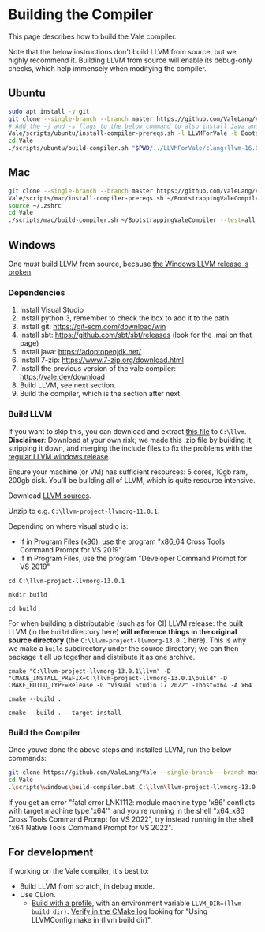 # Building the Compiler

This page describes how to build the Vale compiler.

Note that the below instructions don't build LLVM from source, but we highly recommend it. Building LLVM from source will enable its debug-only checks, which help immensely when modifying the compiler.


## Ubuntu

```sh
sudo apt install -y git
git clone --single-branch --branch master https://github.com/ValeLang/Vale
# Add the -j and -s flags to the below command to also install Java and SBT from external APT repositories
Vale/scripts/ubuntu/install-compiler-prereqs.sh -l LLVMForVale -b BootstrappingValeCompiler
cd Vale
./scripts/ubuntu/build-compiler.sh "$PWD/../LLVMForVale/clang+llvm-16.0.0-x86_64-linux-gnu-ubuntu-18.04" "$PWD/../BootstrappingValeCompiler" --test=all ./scripts/VERSION

```


## Mac

```sh
git clone --single-branch --branch master https://github.com/ValeLang/Vale
Vale/scripts/mac/install-compiler-prereqs.sh ~/BootstrappingValeCompiler
source ~/.zshrc
cd Vale
./scripts/mac/build-compiler.sh ~/BootstrappingValeCompiler --test=all ./scripts/VERSION
```


## Windows

One *must* build LLVM from source, because [the Windows LLVM release is broken](https://bugs.llvm.org/show_bug.cgi?id=28677).


### Dependencies

 1. Install Visual Studio
 1. Install python 3, remember to check the box to add it to the path
 1. Install git: https://git-scm.com/download/win
 1. Install sbt: https://github.com/sbt/sbt/releases (look for the .msi on that page)
 1. Install java: https://adoptopenjdk.net/
 1. Install 7-zip: https://www.7-zip.org/download.html
 1. Install the previous version of the vale compiler: https://vale.dev/download
 1. Build LLVM, see next section.
 1. Build the compiler, which is the section after next.


### Build LLVM

If you want to skip this, you can download and extract [this file](https://github.com/Verdagon/LLVMWinMinimal/releases/download/14.0.6.0/llvm-project-llvmorg-14.0.6.zip) to `C:\llvm`. **Disclaimer**: Download at your own risk; we made this .zip file by building it, stripping it down, and merging the include files to fix the problems with the [regular LLVM windows release](https://bugs.llvm.org/show_bug.cgi?id=28677).

Ensure your machine (or VM) has sufficient resources: 5 cores, 10gb ram, 200gb disk. You'll be building all of LLVM, which is quite resource intensive.

Download [LLVM sources](https://github.com/llvm/llvm-project/releases).

Unzip to e.g. `C:\llvm-project-llvmorg-11.0.1`.

Depending on where visual studio is:

 * If in Program Files (x86), use the program "x86_64 Cross Tools Command Prompt for VS 2019"
 * If in Program Files, use the program "Developer Command Prompt for VS 2019"

`cd C:\llvm-project-llvmorg-13.0.1`

`mkdir build`

`cd build`

For when building a distributable (such as for CI) LLVM release: the built LLVM (in the `build` directory here) **will reference things in the original source directory** (the `C:\llvm-project-llvmorg-13.0.1` here). This is why we make a `build` subdirectory under the source directory; we can then package it all up together and distribute it as one archive.

`cmake "C:\llvm-project-llvmorg-13.0.1\llvm" -D "CMAKE_INSTALL_PREFIX=C:\llvm-project-llvmorg-13.0.1\build" -D CMAKE_BUILD_TYPE=Release -G "Visual Studio 17 2022" -Thost=x64 -A x64`

`cmake --build .`

`cmake --build . --target install`


### Build the Compiler

Once youve done the above steps and installed LLVM, run the below commands:

```sh
git clone https://github.com/ValeLang/Vale --single-branch --branch master
cd Vale
.\scripts\windows\build-compiler.bat C:\llvm\llvm-project-llvmorg-13.0.1 C:\OldValeCompiler --test=all ./scripts/VERSION
```

If you get an error "fatal error LNK1112: module machine type 'x86' conflicts with target machine type 'x64'" and you're running in the shell "x64_x86 Cross Tools Command Prompt for VS 2022", try instead running in the shell "x64 Native Tools Command Prompt for VS 2022".


## For development

If working on the Vale compiler, it's best to:

 * Build LLVM from scratch, in debug mode.
 * Use CLion.
    * [Build with a profile](https://www.jetbrains.com/help/clion/cmake-profile.html#CMakeProfileSwitcher), with an environment variable `LLVM_DIR=(llvm build dir)`. [Verify in the CMake log](https://stackoverflow.com/a/34772936/1424454) looking for "Using LLVMConfig.make in (llvm build dir)".
